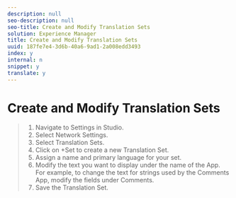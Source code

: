 ```yaml
---
description: null
seo-description: null
seo-title: Create and Modify Translation Sets
solution: Experience Manager
title: Create and Modify Translation Sets
uuid: 187fe7e4-3d6b-40a6-9ad1-2a008edd3493
index: y
internal: n
snippet: y
translate: y
---
```


# Create and Modify Translation Sets


>1. Navigate to Settings in Studio.
>1. Select Network Settings.
>1. Select Translation Sets.
>1. Click on +Set to create a new Translation Set.
>1. Assign a name and primary language for your set.
>1. Modify the text you want to display under the name of the App. For example, to change the text for strings used by the Comments App, modify the fields under Comments.
>1. Save the Translation Set.
